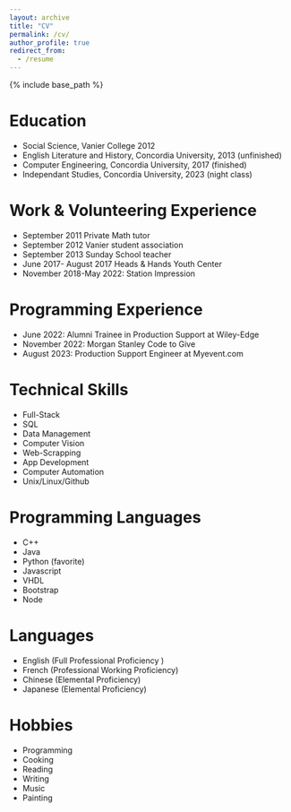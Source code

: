```yaml
---
layout: archive
title: "CV"
permalink: /cv/
author_profile: true
redirect_from:
  - /resume
---
```


{% include base_path %}

Education
======
* Social Science, Vanier College 2012
* English Literature and History, Concordia University, 2013 (unfinished)
* Computer Engineering, Concordia University, 2017 (finished)
* Independant Studies, Concordia University, 2023 (night class)

Work & Volunteering Experience
======
* September 2011 Private Math tutor
* September 2012 Vanier student association
* September 2013 Sunday School teacher  
* June 2017- August 2017 Heads & Hands Youth Center 
* November 2018-May 2022: Station Impression

Programming Experience
======
* June 2022: Alumni Trainee in Production Support at Wiley-Edge
* November 2022: Morgan Stanley Code to Give
* August 2023: Production Support Engineer at Myevent.com

Technical Skills
======
* Full-Stack
* SQL
* Data Management
* Computer Vision
* Web-Scrapping
* App Development
* Computer Automation
* Unix/Linux/Github


Programming Languages
======
* C++
* Java
* Python (favorite)
* Javascript
* VHDL
* Bootstrap
* Node

Languages
======
* English (Full Professional Proficiency )
* French (Professional Working Proficiency)
* Chinese (Elemental Proficiency)
* Japanese (Elemental Proficiency)

Hobbies
======
* Programming
* Cooking
* Reading
* Writing
* Music
* Painting